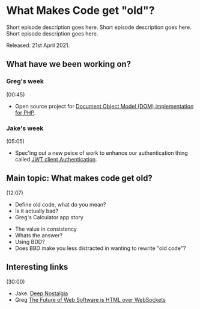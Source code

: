 # What Makes Code get "old"?

Short episode description goes here. Short episode description goes here. Short episode description goes here.

Released: 21st April 2021.

## What have we been working on?

### Greg's week

(00:45)

+ Open source project for [Document Object Model (DOM) implementation for PHP](https://www.php.gt/dom).

### Jake's week

(05:05)

+ Spec'ing out a new peice of work to enhance our authentication thing called [JWT client Authentication](https://jwt.io/). 

## Main topic: What makes code get old?

(12:07)

+ Define old code, what do you mean?
+ Is it actually bad?
+ Greg's Calculator app story
* The value in consistency
* Whats the answer?
* Using BDD?
* Does BBD make you less distracted in wanting to rewrite "old code"?

## Interesting links

(30:00)

+ Jake: [Deep Nostalgia](https://www.myheritage.com/deep-nostalgia)
+ Greg [The Future of Web Software is HTML over WebSockets](https://alistapart.com/article/the-future-of-web-software-is-html-over-websockets/)
